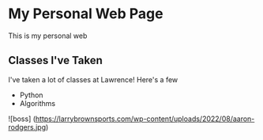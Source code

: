 # My Personal Web Page

This is my personal web

## Classes I've Taken

I've taken a lot of classes at Lawrence! Here's a few

- Python
- Algorithms

![boss] (https://larrybrownsports.com/wp-content/uploads/2022/08/aaron-rodgers.jpg)

